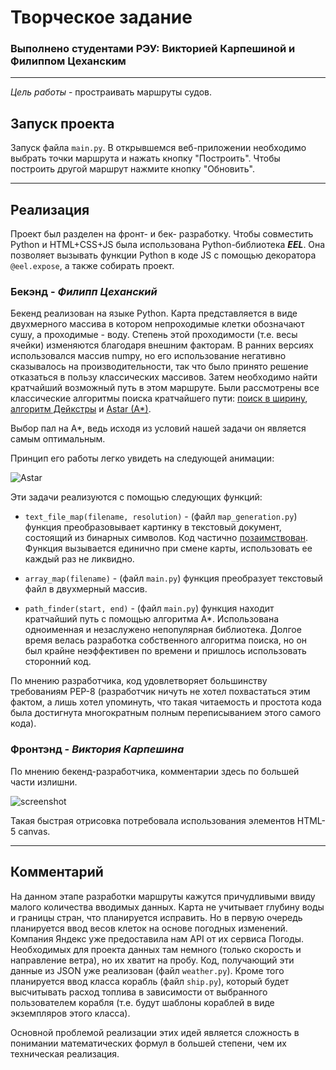 # Творческое задание
### Выполнено студентами РЭУ: Викторией Карпешиной и Филиппом Цеханским
____
*Цель работы* - простраивать маршруты судов. 

## Запуск проекта
Запуск файла `main.py`. В открывшемся веб-приложении необходимо выбрать точки маршрута и нажать кнопку "Построить". Чтобы построить другой маршрут нажмите кнопку "Обновить".
____
## Реализация
Проект был разделен на фронт- и бек- разработку. Чтобы совместить Python и HTML+CSS+JS была использована Python-библиотека ***EEL***. Она позволяет вызывать функции Python в коде JS с помощью декоратора `@eel.expose`, а также собирать проект. 

### Бекэнд - ***Филипп Цеханский***
Бекенд реализован на языке Python. Карта представляется в виде двухмерного массива в котором непроходимые клетки обозначают сушу, а проходимые - воду. Степень этой проходимости (т.е. весы ячейки) изменяются благодаря внешним факторам.
В ранних версиях использовался массив numpy, но его использование негативно сказывалось на производительности, так что было принято решение отказаться в пользу классических массивов.
Затем необходимо найти кратчайший возможный путь в этом маршруте. Были рассмотрены все классические алгоритмы поиска кратчайшего пути: [поиск в ширину](https://ru.wikipedia.org/wiki/%D0%9F%D0%BE%D0%B8%D1%81%D0%BA_%D0%B2_%D1%88%D0%B8%D1%80%D0%B8%D0%BD%D1%83), [алгоритм Дейкстры](https://ru.wikipedia.org/wiki/%D0%90%D0%BB%D0%B3%D0%BE%D1%80%D0%B8%D1%82%D0%BC_%D0%94%D0%B5%D0%B9%D0%BA%D1%81%D1%82%D1%80%D1%8B) и [Astar (A*)](https://ru.wikipedia.org/wiki/A*).

Выбор пал на A*, ведь исходя из условий нашей задачи он является самым оптимальным. 

Принцип его работы легко увидеть на следующей анимации: 

![Astar](https://upload.wikimedia.org/wikipedia/commons/5/5d/Astar_progress_animation.gif)

Эти задачи реализуются с помощью следующих функций:

- `text_file_map(filename, resolution)` - (файл `map_generation.py`) функция преобразовывает картинку в текстовый документ, состоящий из бинарных символов. Код частично [позаимствован](https://dev.to/anuragrana/generating-ascii-art-from-colored-image-using-python-4ace). Функция вызывается единично при смене карты, использовать ее каждый раз не ликвидно. 

- `array_map(filename)` - (файл `main.py`) функция преобразует текстовый файл в двухмерный массив. 

- `path_finder(start, end)` - (файл `main.py`) функция находит кратчайший путь с помощью алгоритма A*. Использована одноименная и незаслужено непопулярная библиотека. Долгое время велась разработка собственного алгоритма поиска, но он был крайне неэффективен по времени и пришлось использовать сторонний код.


По мнению разработчика, код удовлетворяет большинству требованиям PEP-8 (разработчик ничуть не хотел похвастаться этим фактом, а лишь хотел упоминуть, что такая читаемость и простота кода была достигнута многократным полным переписыванием этого самого кода). 

### Фронтэнд - ***Виктория Карпешина***
По мнению бекенд-разработчика, комментарии здесь по большей части излишни. 

![screenshot](https://sun9-50.userapi.com/impg/poywxxQuGN8MAU7WV46rsYPzpCnq33nFQ9ZOqw/Krf5mWIYQCc.jpg?size=2559x1371&quality=96&sign=4bbc5ca7181cfe891dd581bde1e246a0&type=album)

Такая быстрая отрисовка потребовала использования элементов HTML-5 canvas. 
____

## Комментарий
На данном этапе разработки маршруты кажутся причудливыми ввиду малого количества вводимых данных. Карта не учитывает глубину воды и границы стран, что планируется исправить. Но в первую очередь планируется ввод весов клеток на основе погодных изменений. Компания Яндекс уже предоставила нам API от их сервиса Погоды. Необходимых для проекта данных там немного (только скорость и направление ветра), но их хватит на пробу. Код, получающий эти данные из JSON уже реализован (файл `weather.py`). Кроме того планируется ввод класса корабль (файл `ship.py`), который будет высчитывать расход топлива в зависимости от выбранного пользователем корабля (т.е. будут шаблоны кораблей в виде экземпляров этого класса). 

Основной проблемой реализации этих идей является сложность в понимании математических формул в большей степени, чем их техническая реализация. 
